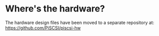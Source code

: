 # Where's the hardware?

The hardware design files have been moved to a separate repository at:
https://github.com/PiSCSI/piscsi-hw
